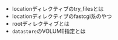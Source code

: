 - locationディレクティブのtry_filesとは
- locationディレクティブのfastcgi系のやつ
- rootディレクティブとは
- `datastore`のVOLUME指定とは
